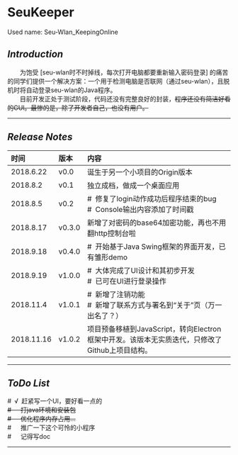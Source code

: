 # **SeuKeeper**
Used name: Seu-Wlan_KeepingOnline
## ***Introduction***
&emsp;&emsp;为饱受 [seu-wlan时不时掉线，每次打开电脑都要重新输入密码登录] 的痛苦的同学们提供一个解决方案：一个用于检测电脑是否联网（通过seu-wlan），且脱机时将自动登录seu-wlan的Java程序。<br>
&emsp;&emsp;目前开发正处于测试阶段，代码还没有完整良好的封装，~~程序还没有简洁好看的GUI。最惨的是，除了开发者自己，也没有用户。~~

---
## ***Release Notes***
时间|版本|内容
:--|:--|:--
2018.6.22|v0.0|诞生于另一个小项目的Origin版本
2018.8.2|v0.1|独立成档，做成一个桌面应用
2018.8.5|v0.2|#&ensp;修复了login动作成功后程序结束的bug<br>#&ensp;Console输出内容添加了时间戳
2018.8.17|v0.3.0|新增了对密码的base64加密功能，再也不用翻http控制台啦
2018.9.18|v0.4.0|#&ensp;开始基于Java Swing框架的界面开发，已有雏形demo
2018.9.19|v1.0.0|#&ensp;大体完成了UI设计和其初步开发<br>#&ensp;已可在UI进行登录操作
2018.11.4|v1.0.1|#&ensp;新增了注销功能<br>#&ensp;新增了联系方式与署名到“关于”页（万一出名了？）
2018.11.16|v1.0.2|项目预备移植到JavaScript，转向Electron框架中开发。该版本无实质迭代，只修改了Github上项目结构。

---
## ***ToDo List***
#&ensp;√&ensp;赶紧写一个UI，要好看一点的<br>
~~#&ensp;&ensp;&ensp;打java环境和安装包~~<br>
~~#&ensp;&ensp;&ensp;优化程序内存占用...~~<br>
#&ensp;&ensp;&ensp;推广一下这个可怜的小程序<br>
#&ensp;&ensp;&ensp;记得写doc

---